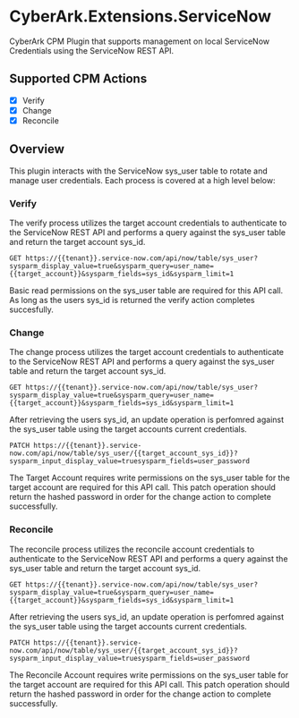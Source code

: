 # CyberArk.Extensions.ServiceNow
CyberArk CPM Plugin that supports management on local ServiceNow Credentials using the ServiceNow REST API.

## Supported CPM Actions
- [x] Verify
- [x] Change
- [x] Reconcile

## Overview
This plugin interacts with the ServiceNow sys_user table to rotate and manage user credentials. Each process is covered at a high level below:

### Verify
The verify process utilizes the target account credentials to authenticate to the ServiceNow REST API and performs a query against the sys_user table and return the target account sys_id.
```
GET https://{{tenant}}.service-now.com/api/now/table/sys_user?sysparm_display_value=true&sysparm_query=user_name={{target_account}}&sysparm_fields=sys_id&sysparm_limit=1
```
Basic read permissions on the sys_user table are required for this API call. As long as the users sys_id is returned the verify action completes succesfully.

### Change
The change process utilizes the target account credentials to authenticate to the ServiceNow REST API and performs a query against the sys_user table and return the target account sys_id.
```
GET https://{{tenant}}.service-now.com/api/now/table/sys_user?sysparm_display_value=true&sysparm_query=user_name={{target_account}}&sysparm_fields=sys_id&sysparm_limit=1
```
After retrieving the users sys_id, an update operation is perfomred against the sys_user table using the target accounts current credentials.
```
PATCH https://{{tenant}}.service-now.com/api/now/table/sys_user/{{target_account_sys_id}}?sysparm_input_display_value=truesysparm_fields=user_password
```
The Target Account requires write permissions on the sys_user table for the target account are required for this API call. This patch operation should return the hashed password in order for the change action to complete successfully. 

### Reconcile
The reconcile process utilizes the reconcile account credentials to authenticate to the ServiceNow REST API and performs a query against the sys_user table and return the target account sys_id.
```
GET https://{{tenant}}.service-now.com/api/now/table/sys_user?sysparm_display_value=true&sysparm_query=user_name={{target_account}}&sysparm_fields=sys_id&sysparm_limit=1
```
After retrieving the users sys_id, an update operation is perfomred against the sys_user table using the target accounts current credentials.
```
PATCH https://{{tenant}}.service-now.com/api/now/table/sys_user/{{target_account_sys_id}}?sysparm_input_display_value=truesysparm_fields=user_password
```
The Reconcile Account requires write permissions on the sys_user table for the target account are required for this API call. This patch operation should return the hashed password in order for the change action to complete successfully. 





